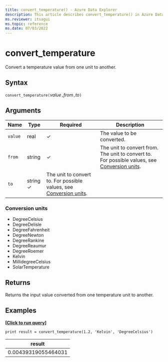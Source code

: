 ```yaml
---
title: convert_temperature() - Azure Data Explorer
description: This article describes convert_temperature() in Azure Data Explorer.
ms.reviewer: itsagui
ms.topic: reference
ms.date: 07/03/2022
---
```

# convert_temperature

Convert a temperature value from one unit to another.

## Syntax

`convert_temperature(`*value*`,`*from*`,`*to*`)`

## Arguments

| Name | Type | Required | Description |
|--|--|--|--|
| `value` | real | &check; | The value to be converted. |
| `from` | string | &check; | The unit to convert from. The unit to convert to. For possible values, see [Conversion units](#conversion-units). |
| `to` | string  &check; | The unit to convert to. For possible values, see [Conversion units](#conversion-units). |

### Conversion units

* DegreeCelsius
* DegreeDelisle
* DegreeFahrenheit
* DegreeNewton
* DegreeRankine
* DegreeReaumur
* DegreeRoemer
* Kelvin
* MillidegreeCelsius
* SolarTemperature

## Returns

 Returns the input value converted from one temperature unit to another.

## Examples

**\[**[**Click to run query**](https://dataexplorer.azure.com/clusters/help/databases/Samples?query=H4sIAAAAAAAAAysoyswrUShKLS7NKVGwVUjOzytLLSqJL0nNLUgtSiwpLUrVMNQz0lFQ907NKcvMUweyXFLTi1JTnVNzijNLi9U1AVVJ6WxCAAAA)**\]**

```kusto
print result = convert_temperature(1.2, 'Kelvin', 'DegreeCelsius')
```

|result|
|---|
|0.00439319055464031|

